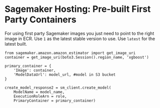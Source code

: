 # Sagemaker Hosting: Pre-built First Party Containers

For using first party Sagemaker images you just need to point to the right image in ECR. Use `1` as the latest stable version to use. Use `latest` for the latest built.

```
from sagemaker.amazon.amazon_estimator import get_image_uri
container = get_image_uri(boto3.Session().region_name, 'xgboost')

primary_container = {
    'Image': container, 
    'ModelDataUrl': model_url, #model in S3 bucket
}

create_model_response2 = sm_client.create_model(
    ModelName = model_name,
    ExecutionRoleArn = role,
    PrimaryContainer = primary_container)
```